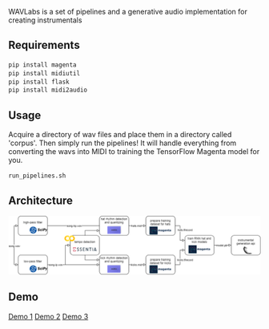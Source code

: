 WAVLabs is a set of pipelines and a generative audio implementation for creating instrumentals

## Requirements
```bash
pip install magenta
pip install midiutil
pip install flask
pip install midi2audio
```

## Usage
Acquire a directory of wav files and place them in a directory called 'corpus'. Then simply run the pipelines! It will handle everything from converting the wavs into MIDI to training the TensorFlow Magenta model for you.

```bash
run_pipelines.sh
```

## Architecture
![WAVLabs Diagram](/images/WAVLabs_Diagram.png)

## Demo
[Demo 1](https://drive.google.com/file/d/1oEGbzYhdsvTDCwdosFX9pfvZfCKioaGi/view?usp=sharing)
[Demo 2](https://drive.google.com/file/d/14FyamkD6eHEWGEJ6TdHz09-38WQWRDnc/view?usp=sharing)
[Demo 3](https://drive.google.com/file/d/1pGQhKfm5IxdI_risaPDiJ1ALMv9a7dx8/view?usp=sharing)
